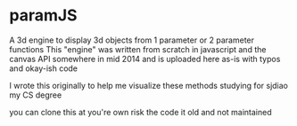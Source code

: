 # paramJS
A 3d engine to display 3d objects from 1 parameter or 2 parameter functions
This "engine" was written from scratch in javascript and the canvas API somewhere in mid 2014 
and is uploaded here as-is with typos and okay-ish code 

I wrote this originally to help me visualize these methods studying for sjdiao  my CS degree 

you can clone this at you're own risk the code it old and not maintained


